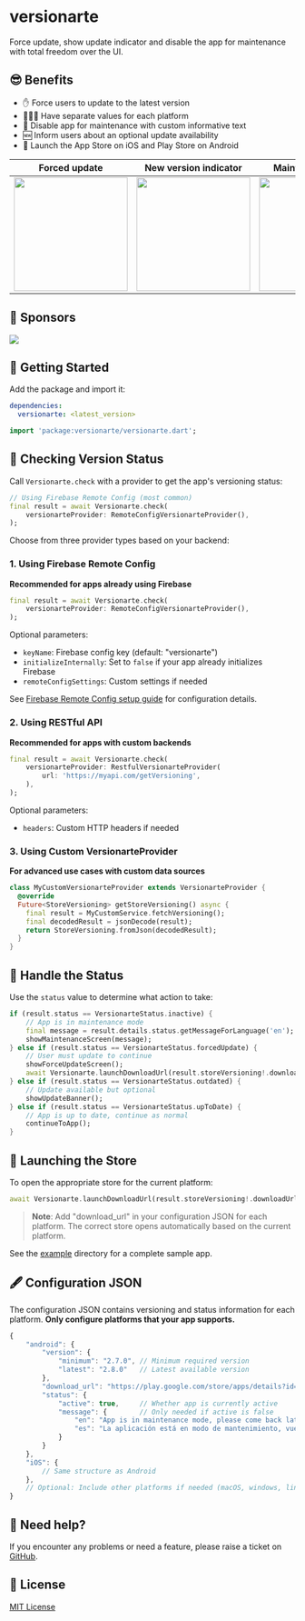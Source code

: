 # versionarte

Force update, show update indicator and disable the app for maintenance with total freedom over the UI.

<!-- <img src="https://raw.githubusercontent.com/kamranbekirovyz/versionarte/main/assets/cover.png" alt="cover_picture" /> -->

## 😎 Benefits

- ✋ Force users to update to the latest version
- 💆🏻‍♂️ Have separate values for each platform
- 🚧 Disable app for maintenance with custom informative text
- 🆕 Inform users about an optional update availability
- 🔗 Launch the App Store on iOS and Play Store on Android

|Forced update|New version indicator|Maintenance mode|
|---|---|---|
|<img width="200" src="https://github.com/kamranbekirovyz/versionarte/blob/main/assets/screenshots/forced-update.png?raw=true"/>|<img width="200" src="https://github.com/kamranbekirovyz/versionarte/blob/main/assets/screenshots/outdated.png?raw=true"/>|<img width="200" src="https://github.com/kamranbekirovyz/versionarte/blob/main/assets/screenshots/inactive.png?raw=true"/>


## 💖 Sponsors

<img src="https://www.userorient.com/assets/extras/sponsor.png">

## 🛫 Getting Started

Add the package and import it:

```yaml
dependencies:
  versionarte: <latest_version>
```

```dart
import 'package:versionarte/versionarte.dart';
```

## 📡 Checking Version Status

Call `Versionarte.check` with a provider to get the app's versioning status:

```dart
// Using Firebase Remote Config (most common)
final result = await Versionarte.check(
    versionarteProvider: RemoteConfigVersionarteProvider(),
);
```

Choose from three provider types based on your backend:

### 1. Using Firebase Remote Config

**Recommended for apps already using Firebase**

```dart
final result = await Versionarte.check(
    versionarteProvider: RemoteConfigVersionarteProvider(),
);
```

Optional parameters:
- `keyName`: Firebase config key (default: "versionarte")
- `initializeInternally`: Set to `false` if your app already initializes Firebase
- `remoteConfigSettings`: Custom settings if needed

See <a href="https://github.com/kamranbekirovyz/versionarte/blob/main/firebase_remote_config_setup.md#-firebase-remote-config-setup-guide" target="_blank">Firebase Remote Config setup guide</a> for configuration details.

### 2. Using RESTful API

**Recommended for apps with custom backends**

```dart
final result = await Versionarte.check(
    versionarteProvider: RestfulVersionarteProvider(
        url: 'https://myapi.com/getVersioning',
    ),
);
```

Optional parameters:
- `headers`: Custom HTTP headers if needed

### 3. Using Custom VersionarteProvider

**For advanced use cases with custom data sources**

```dart
class MyCustomVersionarteProvider extends VersionarteProvider {
  @override
  Future<StoreVersioning> getStoreVersioning() async {
    final result = MyCustomService.fetchVersioning();
    final decodedResult = jsonDecode(result);
    return StoreVersioning.fromJson(decodedResult);
  }
}
```

## 🎯 Handle the Status

Use the `status` value to determine what action to take:

```dart
if (result.status == VersionarteStatus.inactive) {
    // App is in maintenance mode
    final message = result.details.status.getMessageForLanguage('en');
    showMaintenanceScreen(message);
} else if (result.status == VersionarteStatus.forcedUpdate) {
    // User must update to continue
    showForceUpdateScreen();
    await Versionarte.launchDownloadUrl(result.storeVersioning!.downloadUrls);
} else if (result.status == VersionarteStatus.outdated) {
    // Update available but optional
    showUpdateBanner();
} else if (result.status == VersionarteStatus.upToDate) {
    // App is up to date, continue as normal
    continueToApp();
}
```

## 🔗 Launching the Store

To open the appropriate store for the current platform:

```dart
await Versionarte.launchDownloadUrl(result.storeVersioning!.downloadUrls);
```

> **Note**: Add "download_url" in your configuration JSON for each platform. The correct store opens automatically based on the current platform.

See the <a href="https://github.com/kamranbekirovyz/versionarte/tree/main/example">example</a> directory for a complete sample app.

## 🖋️ Configuration JSON

The configuration JSON contains versioning and status information for each platform. **Only configure platforms that your app supports.**

```js
{
    "android": {
        "version": {
            "minimum": "2.7.0", // Minimum required version
            "latest": "2.8.0"   // Latest available version
        },
        "download_url": "https://play.google.com/store/apps/details?id=app.example",
        "status": {
            "active": true,     // Whether app is currently active
            "message": {        // Only needed if active is false
                "en": "App is in maintenance mode, please come back later.",
                "es": "La aplicación está en modo de mantenimiento, vuelva más tarde."
            }
        }
    },
    "iOS": {
        // Same structure as Android
    },
    // Optional: Include other platforms if needed (macOS, windows, linux)
}
```

## 🐞 Need help?

If you encounter any problems or need a feature, please raise a ticket on <a href=https://github.com/kamranbekirovyz/versionarte/issues>GitHub</a>.

## 📃 License

<a href="https://github.com/kamranbekirovyz/versionarte/blob/main/LICENSE">MIT License</a>